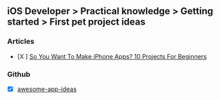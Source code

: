 ## iOS Developer > Practical knowledge > Getting started > First pet project ideas

### Articles
- [X ] [So You Want To Make iPhone Apps? 10 Projects For Beginners](https://www.makeuseof.com/tag/want-make-iphone-apps-6-projects-beginners/)

### Github
- [X] [awesome-app-ideas](https://github.com/tastejs/awesome-app-ideas)


